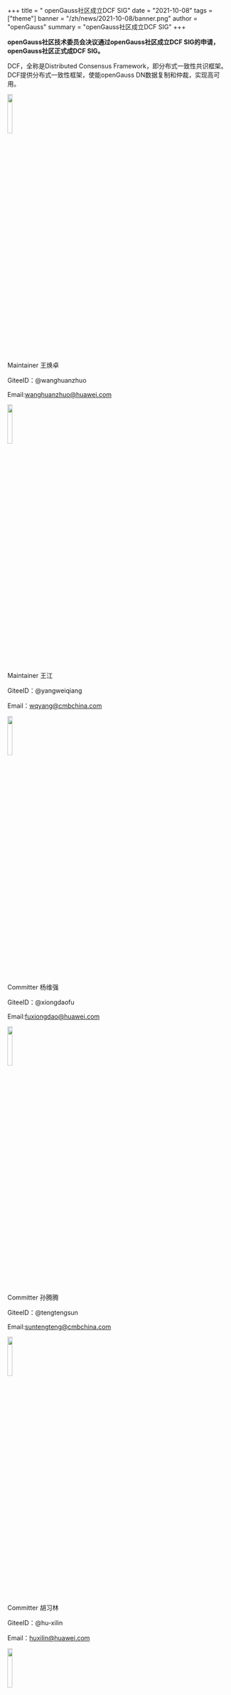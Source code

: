 ﻿+++
title = " openGauss社区成立DCF SIG"
date = "2021-10-08"
tags = ["theme"]
banner = "/zh/news/2021-10-08/banner.png"
author = "openGauss"
summary = "openGauss社区成立DCF SIG"
+++

**openGauss社区技术委员会决议通过openGauss社区成立DCF SIG的申请，openGauss社区正式成DCF SIG。**

DCF，全称是Distributed Consensus Framework，即分布式一致性共识框架。DCF提供分布式一致性框架，使能openGauss DN数据复制和仲裁，实现高可用。


<img src="/zh/news/2021-10-08/王焕卓.png" style="width: 15%"> 

Maintainer 王焕卓      

GiteeID：@wanghuanzhuo

Email:wanghuanzhuo@huawei.com



<img src="/zh/news/2021-10-08/王江.png" style="width: 15%"> 

Maintainer  王江 

GiteeID：@yangweiqiang

Email：wqyang@cmbchina.com



<img src="/zh/news/2021-10-08/杨维强.png" style="width: 15%"> 

Committer 杨维强

GiteeID：@xiongdaofu 

Email:fuxiongdao@huawei.com



<img src="/zh/news/2021-10-08/孙腾腾.png" style="width: 15%"> 


Committer 孙腾腾  

GiteeID：@tengtengsun

Email:suntengteng@cmbchina.com



<img src="/zh/news/2021-10-08/胡习林.png" style="width: 15%"> 


Committer 胡习林   

GiteeID：@hu-xilin

Email：huxilin@huawei.com


<img src="/zh/news/2021-10-08/袁怡轮.png" style="width: 15%"> 


Committer 袁怡轮     

GiteeID：@yuan-yilun

Email：yuanyilun@huawei.com


<img src="/zh/news/2021-10-08/赵文浩.png" style="width: 15%"> 


Committer 赵文浩     

GiteeID：@yang558

Email：545612025@qq.com




欢迎大家订阅QA SIG邮件列表：dcf@opengauss.org及时掌握QA SIG动态。



会议时间：暂定北京时间，每双周二下午，16:00-17:00



因为SIG是开放的，我们欢迎任何人加入openGauss DCF SIG 并参与贡献。

               

**如何加入DCF SIG并参与贡献：**

1.注册Gitee账号

openGauss源代码托管在码云（Gitee）：

https://gitee.com/opengauss

请参考https://gitee.com/help/articles/4113注册您的Gitee账户，

并在http://gitee.com/profile/emails设置您的主邮箱。

2.签署CLA

在参与社区贡献前，您还需要签署openGauss社区贡献者许可协议（CLA）.

3.找到Blockchain SIG仓库地址：

https://gitee.com/opengauss/QA
                                 


**如果，你感兴趣的SIG组还未出现，**

**那么，新的SIG组将由你来发起！**

欢迎发送申请邮件至：tc@opengauss.org
